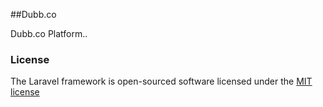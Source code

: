 ##Dubb.co

Dubb.co Platform..

### License

The Laravel framework is open-sourced software licensed under the [MIT license](http://opensource.org/licenses/MIT)